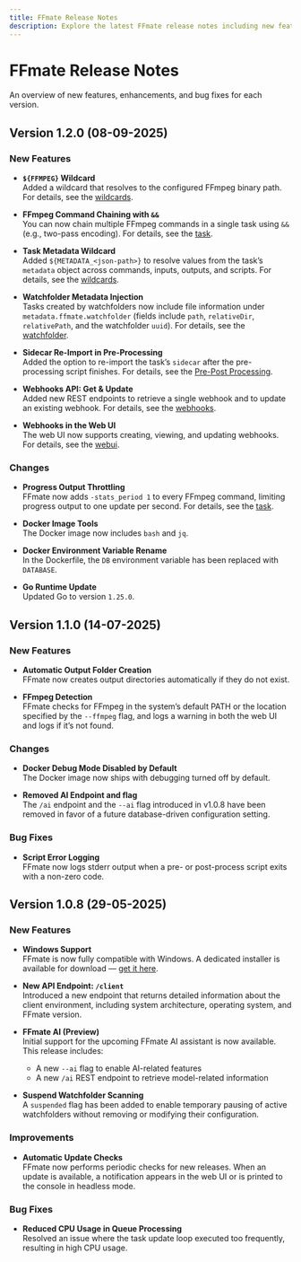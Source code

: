 ```yaml
---
title: FFmate Release Notes
description: Explore the latest FFmate release notes including new features, API changes, improvements, and bug fixes. Stay updated with every version of the open-source FFmpeg automation tool.
---
```

# FFmate Release Notes  
An overview of new features, enhancements, and bug fixes for each version.

## Version 1.2.0 (08-09-2025)

### New Features

  -  **`${FFMPEG}` Wildcard**  
      Added a wildcard that resolves to the configured FFmpeg binary path. For details, see the [wildcards](/docs/wildcards.md#ffmpeg-path).

-  **FFmpeg Command Chaining with `&&`**  
  You can now chain multiple FFmpeg commands in a single task using `&&` (e.g., two-pass encoding). For details, see the [task](/docs/tasks.md#task-properties).

-  **Task Metadata Wildcard**  
  Added `${METADATA_<json-path>}` to resolve values from the task’s `metadata` object across commands, inputs, outputs, and scripts. For details, see the [wildcards](/docs/wildcards.md#task-metadata).

-  **Watchfolder Metadata Injection**  
  Tasks created by watchfolders now include file information under `metadata.ffmate.watchfolder` (fields include `path`, `relativeDir`, `relativePath`, and the watchfolder `uuid`). For details, see the [watchfolder](/docs/watchfolder.md#how-watchfolders-work).

-  **Sidecar Re-Import in Pre-Processing**  
  Added the option to re-import the task’s `sidecar` after the pre-processing script finishes. For details, see the [Pre-Post Processing](/docs//pre-post-prcessing.md#importing-a-task-s-sidecar).

-  **Webhooks API: Get & Update**  
  Added new REST endpoints to retrieve a single webhook and to update an existing webhook. For details, see the [webhooks](/docs/webhooks.md).

-  **Webhooks in the Web UI**  
  The web UI now supports creating, viewing, and updating webhooks. For details, see the [webui](/docs/web-ui.md#webhooks).

### Changes

-  **Progress Output Throttling**  
  FFmate now adds `-stats_period 1` to every FFmpeg command, limiting progress output to one update per second. For details, see the [task](/docs/tasks.md#task-properties).

-  **Docker Image Tools**  
  The Docker image now includes `bash` and `jq`.

-  **Docker Environment Variable Rename**  
  In the Dockerfile, the `DB` environment variable has been replaced with `DATABASE`.

-  **Go Runtime Update**  
  Updated Go to version `1.25.0`.


## Version 1.1.0 (14-07-2025)

### New Features

-  **Automatic Output Folder Creation**  
  FFmate now creates output directories automatically if they do not exist.

- **FFmpeg Detection**  
  FFmate checks for FFmpeg in the system’s default PATH or the location specified by the `--ffmpeg` flag, and logs a warning in both the web UI and logs if it’s not found.

### Changes

- **Docker Debug Mode Disabled by Default**  
  The Docker image now ships with debugging turned off by default.

- **Removed AI Endpoint and flag**  
  The `/ai` endpoint and the `--ai` flag introduced in v1.0.8 have been removed in favor of a future database-driven configuration setting.

### Bug Fixes

- **Script Error Logging**  
  FFmate now logs stderr output when a pre- or post-process script exits with a non-zero code.

## Version 1.0.8 (29-05-2025)

### New Features

- **Windows Support**  
  FFmate is now fully compatible with Windows. A dedicated installer is available for download — [get it here](https://github.com/welovemedia/ffmate/releases/tag/1.0.8).

- **New API Endpoint: `/client`**  
  Introduced a new endpoint that returns detailed information about the client environment, including system architecture, operating system, and FFmate version.

- **FFmate AI (Preview)**  
  Initial support for the upcoming FFmate AI assistant is now available. This release includes:  
  - A new `--ai` flag to enable AI-related features  
  - A new `/ai` REST endpoint to retrieve model-related information

- **Suspend Watchfolder Scanning**  
  A `suspended` flag has been added to enable temporary pausing of active watchfolders without removing or modifying their configuration.

### Improvements

- **Automatic Update Checks**  
  FFmate now performs periodic checks for new releases. When an update is available, a notification appears in the web UI or is printed to the console in headless mode.

### Bug Fixes

- **Reduced CPU Usage in Queue Processing**  
  Resolved an issue where the task update loop executed too frequently, resulting in high CPU usage.

